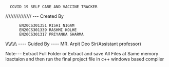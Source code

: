       COVID 19 SELF CARE AND VACCINE TRACKER
////////////////  --- Created By 
                         
          EN20CS301351 RISHI NIGAM
          EN20CS301339 RASHMI KOLHE
          EN20CS301317 PRIYANKA SHARMA

\\\\\\\\\\\\\\\ ---- Guided By ----  MR. Arpit Deo Sir(Assistant professor)


Note--- Extract Full Folder or Extract and save All Files at Same memory loactaion and then run the 
        final project file in c++ windows based compiler
